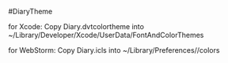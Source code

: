 #DiaryTheme

for Xcode:
Copy Diary.dvtcolortheme into ~/Library/Developer/Xcode/UserData/FontAndColorThemes

for WebStorm:
Copy Diary.icls into ~/Library/Preferences/<Your WebStorm Folder>/colors
